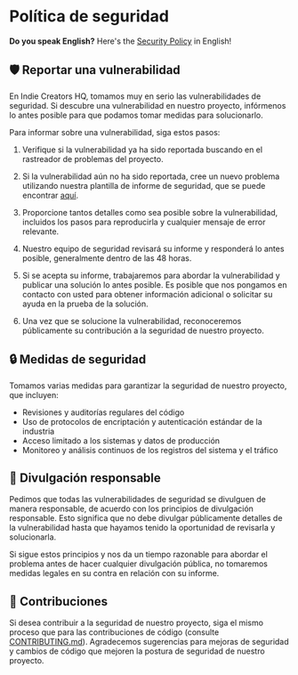 <!--
* SECURITY.MD version 0.1.0
* If you make any modifications to this file, please update the Spanish version as well.
* Originally created by @Zyruks
* Contributors:
-->

# Política de seguridad

**Do you speak English?** Here's the [Security Policy](../SECURITY.md) in English!

## 🛡️ Reportar una vulnerabilidad

En Indie Creators HQ, tomamos muy en serio las vulnerabilidades de seguridad. Si descubre una vulnerabilidad en nuestro proyecto, infórmenos lo antes posible para que podamos tomar medidas para solucionarlo.

Para informar sobre una vulnerabilidad, siga estos pasos:

1. Verifique si la vulnerabilidad ya ha sido reportada buscando en el rastreador de problemas del proyecto.

2. Si la vulnerabilidad aún no ha sido reportada, cree un nuevo problema utilizando nuestra plantilla de informe de seguridad, que se puede encontrar [aquí](https://github.com/serudda/reward-system/issues/new/choose).

3. Proporcione tantos detalles como sea posible sobre la vulnerabilidad, incluidos los pasos para reproducirla y cualquier mensaje de error relevante.

4. Nuestro equipo de seguridad revisará su informe y responderá lo antes posible, generalmente dentro de las 48 horas.

5. Si se acepta su informe, trabajaremos para abordar la vulnerabilidad y publicar una solución lo antes posible. Es posible que nos pongamos en contacto con usted para obtener información adicional o solicitar su ayuda en la prueba de la solución.

6. Una vez que se solucione la vulnerabilidad, reconoceremos públicamente su contribución a la seguridad de nuestro proyecto.

## 🔒 Medidas de seguridad

Tomamos varias medidas para garantizar la seguridad de nuestro proyecto, que incluyen:

- Revisiones y auditorías regulares del código
- Uso de protocolos de encriptación y autenticación estándar de la industria
- Acceso limitado a los sistemas y datos de producción
- Monitoreo y análisis continuos de los registros del sistema y el tráfico

## 🙏 Divulgación responsable

Pedimos que todas las vulnerabilidades de seguridad se divulguen de manera responsable, de acuerdo con los principios de divulgación responsable. Esto significa que no debe divulgar públicamente detalles de la vulnerabilidad hasta que hayamos tenido la oportunidad de revisarla y solucionarla.

Si sigue estos principios y nos da un tiempo razonable para abordar el problema antes de hacer cualquier divulgación pública, no tomaremos medidas legales en su contra en relación con su informe.

## 🤝 Contribuciones

Si desea contribuir a la seguridad de nuestro proyecto, siga el mismo proceso que para las contribuciones de código (consulte [CONTRIBUTING.md](CONTRIBUTING.md)). Agradecemos sugerencias para mejoras de seguridad y cambios de código que mejoren la postura de seguridad de nuestro proyecto.
